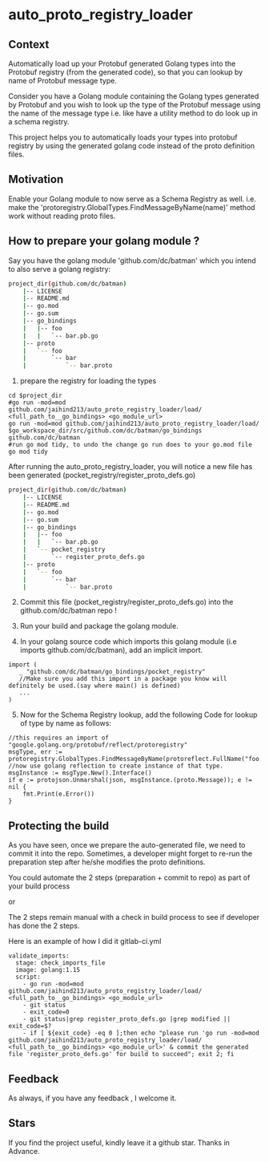 # auto_proto_registry_loader

## Context 

Automatically load up your Protobuf generated Golang types into the Protobuf registry (from the generated code), 
so that you can lookup by name of Protobuf message type.

Consider you have a Golang module containing the Golang types generated by Protobuf and you wish to look up
the type of the Protobuf message using the name of the message type i.e. like have a utility method to do look up in a 
schema registry.

This project helps you to automatically loads your types into protobuf registry by using the generated golang code instead
of the proto definition files.

## Motivation

Enable your Golang module to now serve as a Schema Registry as well. 
i.e. make the 'protoregistry.GlobalTypes.FindMessageByName(name)' method work without reading proto files.

## How to prepare your golang module ?

Say you have the golang module 'github.com/dc/batman' which you intend to also serve a golang registry:

```bash
project_dir(github.com/dc/batman)   
    |-- LICENSE
    |-- README.md
    |-- go.mod
    |-- go.sum
    |-- go_bindings
    |   |-- foo
    |   |   `-- bar.pb.go
    |-- proto
    |   `-- foo
    |       `-- bar
    |           `-- bar.proto
```

1. prepare the registry for loading the types
```
cd $project_dir
#go run -mod=mod github.com/jaihind213/auto_proto_registry_loader/load/ <full_path_to__go_bindings> <go_module_url> 
go run -mod=mod github.com/jaihind213/auto_proto_registry_loader/load/ $go_workspace_dir/src/github.com/dc/batman/go_bindings github.com/dc/batman
#run go mod tidy, to undo the change go run does to your go.mod file
go mod tidy
```

After running the auto_proto_registry_loader, you will notice a new file has been generated (pocket_registry/register_proto_defs.go)

```bash
project_dir(github.com/dc/batman)    
    |-- LICENSE
    |-- README.md
    |-- go.mod
    |-- go.sum
    |-- go_bindings
    |   |-- foo
    |   |   `-- bar.pb.go
    |   `-- pocket_registry
    |       `-- register_proto_defs.go
    |-- proto
    |   `-- foo
    |       `-- bar
    |           `-- bar.proto
```

2. Commit this file (pocket_registry/register_proto_defs.go) into the github.com/dc/batman repo !

3. Run your build and package the golang module.

4. In your golang source code which imports this golang module (i.e imports github.com/dc/batman), add an implicit import.
 ```
import (
	_ "github.com/dc/batman/go_bindings/pocket_registry"
	//Make sure you add this import in a package you know will definitely be used.(say where main() is defined)
	...
)
```

5. Now for the Schema Registry lookup, add the following Code for lookup of type by name as follows:
```
//this requires an import of "google.golang.org/protobuf/reflect/protoregistry"
msgType, err := protoregistry.GlobalTypes.FindMessageByName(protoreflect.FullName("foo.bar.Keeper"))
//now use golang reflection to create instance of that type.
msgInstance := msgType.New().Interface()
if e := protojson.Unmarshal(json, msgInstance.(proto.Message)); e != nil {
    fmt.Print(e.Error())
}
```

## Protecting the build

As you have seen, once we prepare the auto-generated file, we need to commit it into the repo.
Sometimes, a developer might forget to re-run the preparation step after he/she modifies the proto definitions.

You could automate the 2 steps (preparation + commit to repo) as part of your build process 

or

The 2 steps remain manual with a check in build process to see if developer has done the 2 steps.

Here is an example of how I did it gitlab-ci.yml

```
validate_imports:
  stage: check_imports_file
  image: golang:1.15
  script:
    - go run -mod=mod github.com/jaihind213/auto_proto_registry_loader/load/ <full_path_to__go_bindings> <go_module_url>
    - git status
    - exit_code=0
    - git status|grep register_proto_defs.go |grep modified || exit_code=$?
    - if [ ${exit_code} -eq 0 ];then echo "please run 'go run -mod=mod github.com/jaihind213/auto_proto_registry_loader/load/ <full_path_to__go_bindings> <go_module_url>' & commit the generated file 'register_proto_defs.go' for build to succeed"; exit 2; fi

```

## Feedback

As always, if you have any feedback , I welcome it.

## Stars

If you find the project useful, kindly leave it a github star. Thanks in Advance.